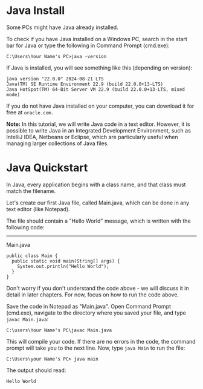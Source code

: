 # Java Install
Some PCs might have Java already installed.

To check if you have Java installed on a Windows PC, search in the start bar for Java or type the following in Command Prompt (cmd.exe):
```
C:\Users\Your Name's PC>java -version
```
If Java is installed, you will see something like this (depending on version):
```
java version "22.0.0" 2024-08-21 LTS
Java(TM) SE Runtime Environment 22.9 (build 22.0.0+13-LTS)
Java HotSpot(TM) 64-Bit Server VM 22.9 (build 22.0.0+13-LTS, mixed mode)
```
If you do not have Java installed on your computer, you can download it for free at ```oracle.com.```

**Note:** In this tutorial, we will write Java code in a text editor. However, it is possible to write Java in an Integrated Development Environment, such as IntelliJ IDEA, Netbeans or Eclipse, which are particularly useful when managing larger collections of Java files.

# Java Quickstart
In Java, every application begins with a class name, and that class must match the filename.

Let's create our first Java file, called Main.java, which can be done in any text editor (like Notepad).

The file should contain a "Hello World" message, which is written with the following code:

------
Main.java
```
public class Main {
  public static void main(String[] args) {
    System.out.println("Hello World");
  }
}
```
Don't worry if you don't understand the code above - we will discuss it in detail in later chapters. For now, focus on how to run the code above.

Save the code in Notepad as "Main.java". Open Command Prompt (cmd.exe), navigate to the directory where you saved your file, and type ```javac Main.java```:
```
C:\users\Your Name's PC\javac Main.java
```
This will compile your code. If there are no errors in the code, the command prompt will take you to the next line. Now, type ```java Main``` to run the file:
```
C:\Users\your Name's PC> java main
```
The output should read:
```
Hello World
```
